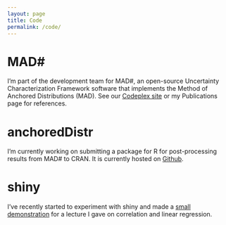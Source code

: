 ```yaml
---
layout: page
title: Code
permalink: /code/
---
```


# MAD&#35;
I’m part of the development team for MAD&#35;, an open-source Uncertainty Characterization Framework software that implements the Method of Anchored Distributions (MAD). See our [Codeplex site](http://mad.codeplex.com) or my Publications page for references. 


# anchoredDistr
I’m currently working on submitting a package for R for post-processing results from MAD&#35; to CRAN. It is currently hosted on [Github](https://hsavoy.github.io/anchoredDistr/).

# shiny
I’ve recently started to experiment with shiny and made a [small demonstration](https://hsavoy.shinyapps.io/Correlation_Regression/) for a lecture I gave on correlation and linear regression.






